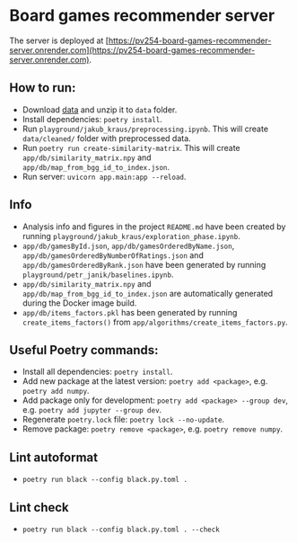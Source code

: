 # Board games recommender server

The server is deployed
at [https://pv254-board-games-recommender-server.onrender.com](https://pv254-board-games-recommender-server.onrender.com).

## How to run:

- Download [data](https://www.kaggle.com/datasets/threnjen/board-games-database-from-boardgamegeek) and unzip it
  to `data` folder.
- Install dependencies: `poetry install`.
- Run `playground/jakub_kraus/preprocessing.ipynb`. This will create `data/cleaned/` folder with preprocessed data.
- Run `poetry run create-similarity-matrix`. This will create `app/db/similarity_matrix.npy` and
  `app/db/map_from_bgg_id_to_index.json`.
- Run server: `uvicorn app.main:app --reload`.

## Info

- Analysis info and figures in the project `README.md` have been created by
  running `playground/jakub_kraus/exploration_phase.ipynb`.
- `app/db/gamesById.json`, `app/db/gamesOrderedByName.json`, `app/db/gamesOrderedByNumberOfRatings.json`
  and `app/db/gamesOrderedByRank.json` have been generated by running `playground/petr_janik/baselines.ipynb`.
- `app/db/similarity_matrix.npy` and `app/db/map_from_bgg_id_to_index.json` are automatically generated during the
  Docker image build.
- `app/db/items_factors.pkl` has been generated by running `create_items_factors()`
  from `app/algorithms/create_items_factors.py`.

## Useful Poetry commands:

- Install all dependencies: `poetry install`.
- Add new package at the latest version: `poetry add <package>`, e.g. `poetry add numpy`.
- Add package only for development: `poetry add <package> --group dev`, e.g. `poetry add jupyter --group dev`.
- Regenerate `poetry.lock` file: `poetry lock --no-update`.
- Remove package: `poetry remove <package>`, e.g. `poetry remove numpy`.

## Lint autoformat

- `poetry run black --config black.py.toml .`

## Lint check

- `poetry run black --config black.py.toml . --check`
